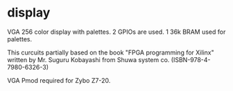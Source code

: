 # display

VGA 256 color display with palettes.
2 GPIOs are used.
1 36k BRAM used for palettes.

This curcuits partially based on the book "FPGA programming for Xilinx" written by Mr. Suguru Kobayashi from Shuwa system co. (ISBN-978-4-7980-6326-3)

VGA Pmod required for Zybo Z7-20.
